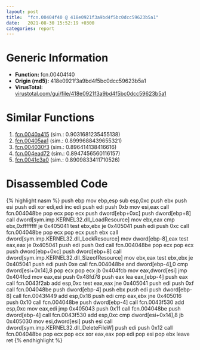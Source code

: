 ```yaml
---
layout: post
title:  "fcn.00404f40 @ 418e0921f3a9bd4f5bc0dcc59623b5a1"
date:   2021-08-30 15:52:19 +0300
categories: report
---
```


# Generic Information
- **Function:** fcn.00404f40
- **Origin (md5):** 418e0921f3a9bd4f5bc0dcc59623b5a1
- **VirusTotal:** [virustotal.com/gui/file/418e0921f3a9bd4f5bc0dcc59623b5a1][virustotal_ref]



# Similar Functions

1. [fcn.0040a415][similar_1_ref] (sim.: 0.9031681235455138)
2. [fcn.00405aa1][similar_2_ref] (sim.: 0.8999688439655321)
3. [fcn.004030f3][similar_3_ref] (sim.: 0.896414138416616)
4. [fcn.004ead72][similar_4_ref] (sim.: 0.8947456560116157)
5. [fcn.0041c3a0][similar_5_ref] (sim.: 0.8909833411710526)


# Disassembled Code

{% highlight nasm %}
push ebp
mov ebp,esp
sub esp,0xc
push ebx
push esi
push edi
xor edi,edi
inc edi
push edi
push 0xb
mov esi,eax
call fcn.004048be
pop ecx
pop ecx
push dword[ebp+0xc]
push dword[ebp+8]
call dword[sym.imp.KERNEL32.dll_LoadResource]
mov ebx,eax
cmp ebx,0xffffffff
je 0x405041
test ebx,ebx
je 0x405041
push edi
push 0xc
call fcn.004048be
pop ecx
pop ecx
push ebx
call dword[sym.imp.KERNEL32.dll_LockResource]
mov dword[ebp-8],eax
test eax,eax
je 0x405041
push edi
push 0xd
call fcn.004048be
pop ecx
pop ecx
push dword[ebp+0xc]
push dword[ebp+8]
call dword[sym.imp.KERNEL32.dll_SizeofResource]
mov ebx,eax
test ebx,ebx
je 0x405041
push edi
push 0xe
call fcn.004048be
and dword[ebp-4],0
cmp dword[esi+0x14],8
pop ecx
pop ecx
jb 0x404fcb
mov eax,dword[esi]
jmp 0x404fcd
mov eax,esi
push 0x48fd78
push eax
lea eax,[ebp-4]
push eax
call fcn.0043f2ab
add esp,0xc
test eax,eax
jne 0x405041
push edi
push 0xf
call fcn.004048be
push dword[ebp-4]
push ebx
push edi
push dword[ebp-8]
call fcn.0043f449
add esp,0x18
push edi
cmp eax,ebx
jne 0x405016
push 0x10
call fcn.004048be
push dword[ebp-4]
call fcn.0043f530
add esp,0xc
mov eax,edi
jmp 0x405043
push 0x11
call fcn.004048be
push dword[ebp-4]
call fcn.0043f530
add esp,0xc
cmp dword[esi+0x14],8
jb 0x405030
mov esi,dword[esi]
push esi
call dword[sym.imp.KERNEL32.dll_DeleteFileW]
push edi
push 0x12
call fcn.004048be
pop ecx
pop ecx
xor eax,eax
pop edi
pop esi
pop ebx
leave 
ret 
{% endhighlight %}


[similar_1_ref]: /report/fcn.0040a415@418e0921f3a9bd4f5bc0dcc59623b5a1
[similar_2_ref]: /report/fcn.00405aa1@e38ba004520fa1a86a35b63e8d5843ef
[similar_3_ref]: /report/fcn.004030f3@1123b7aa5760238fe93045e585b8234c
[similar_4_ref]: /report/fcn.004ead72@9c2b894b84f59672d8be2e984066f76f
[similar_5_ref]: /report/fcn.0041c3a0@6c5b0418e4a4c57d99cda47d2717045d
[virustotal_ref]: https://www.virustotal.com/gui/file/418e0921f3a9bd4f5bc0dcc59623b5a1